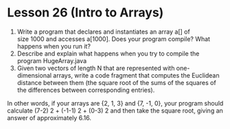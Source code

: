 # Lesson 26 (Intro to Arrays)

1. Write a program that declares and instantiates an array a[] of size 1000 and accesses a[1000]. Does your program compile? What happens when you run it?
2. Describe and explain what happens when you try to compile the program HugeArray.java
3. Given two vectors of length N that are represented with one- dimensional arrays, write a code fragment that computes the Euclidean distance between them (the square root of the sums of the squares of the differences between corresponding entries).

In other words, if your arrays are {2, 1, 3} and {7, -1, 0}, your program should calculate (7-2) 2 + (-1-1) 2 + (0-3) 2 and then take the square root, giving an answer of approximately 6.16.

